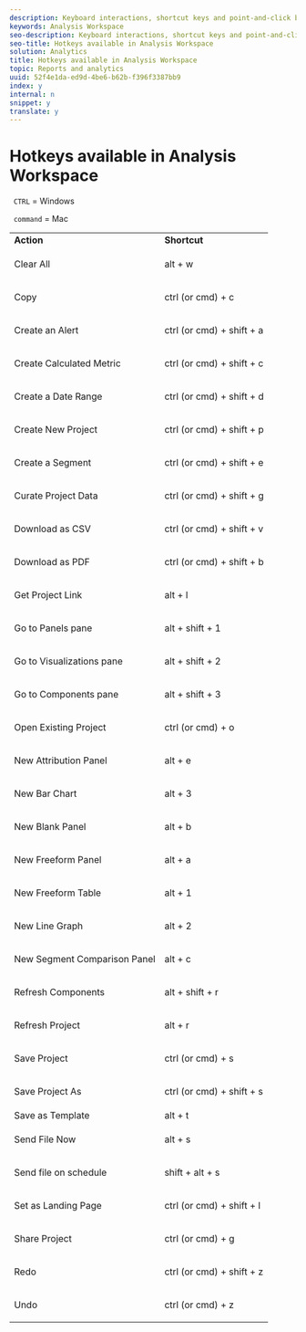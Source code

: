 ```yaml
---
description: Keyboard interactions, shortcut keys and point-and-click behaviors available in Analysis Workspace.
keywords: Analysis Workspace
seo-description: Keyboard interactions, shortcut keys and point-and-click behaviors available in Analysis Workspace.
seo-title: Hotkeys available in Analysis Workspace
solution: Analytics
title: Hotkeys available in Analysis Workspace
topic: Reports and analytics
uuid: 52f4e1da-ed9d-4be6-b62b-f396f3387bb9
index: y
internal: n
snippet: y
translate: y
---
```


# Hotkeys available in Analysis Workspace

` CTRL` = Windows 

` command` = Mac 

<table id="table_01F961F4F7E644E682B8A95B44F14FEE"> 
 <tbody> 
  <tr> 
   <td> <b> Action</b> </td> 
   <td> <b> Shortcut</b> </td> 
  </tr> 
  <tr> 
   <td colname="col1"> <p>Clear All </p> </td> 
   <td colname="col2"> <p>alt + w </p> </td> 
  </tr> 
  <tr> 
   <td colname="col1"> <p>Copy </p> </td> 
   <td colname="col2"> <p>ctrl (or cmd) + c </p> </td> 
  </tr> 
  <tr> 
   <td colname="col1"> <p>Create an Alert </p> </td> 
   <td colname="col2"> <p>ctrl (or cmd) + shift + a </p> </td> 
  </tr> 
  <tr> 
   <td> <p> Create Calculated Metric </p> </td> 
   <td> <p> ctrl (or cmd) + shift + c </p> </td> 
  </tr> 
  <tr> 
   <td colname="col1"> <p> Create a Date Range </p> </td> 
   <td colname="col2"> <p> ctrl (or cmd) + shift + d </p> </td> 
  </tr> 
  <tr> 
   <td colname="col1"> <p> Create New Project </p> </td> 
   <td colname="col2"> <p> ctrl (or cmd) + shift + p </p> </td> 
  </tr> 
  <tr> 
   <td colname="col1"> <p> Create a Segment </p> </td> 
   <td colname="col2"> <p> ctrl (or cmd) + shift + e </p> </td> 
  </tr> 
  <tr> 
   <td colname="col1"> <p>Curate Project Data </p> </td> 
   <td colname="col2"> <p>ctrl (or cmd) + shift + g </p> </td> 
  </tr> 
  <tr> 
   <td colname="col1"> <p> Download as CSV </p> </td> 
   <td colname="col2"> <p>ctrl (or cmd) + shift + v </p> </td> 
  </tr> 
  <tr> 
   <td colname="col1"> <p>Download as PDF </p> </td> 
   <td colname="col2"> <p>ctrl (or cmd) + shift + b </p> </td> 
  </tr> 
  <tr> 
   <td colname="col1"> <p>Get Project Link </p> </td> 
   <td colname="col2"> <p>alt + l </p> </td> 
  </tr> 
  <tr> 
   <td colname="col1"> <p>Go to Panels pane </p> </td> 
   <td colname="col2"> <p>alt + shift + 1 </p> </td> 
  </tr> 
  <tr> 
   <td colname="col1"> <p>Go to Visualizations pane </p> </td> 
   <td colname="col2"> <p>alt + shift + 2 </p> </td> 
  </tr> 
  <tr> 
   <td colname="col1"> <p>Go to Components pane </p> </td> 
   <td colname="col2"> <p>alt + shift + 3 </p> </td> 
  </tr> 
  <tr> 
   <td> <p> Open Existing Project </p> </td> 
   <td> <p> ctrl (or cmd) + o </p> </td> 
  </tr> 
  <tr> 
   <td colname="col1"> <p>New Attribution Panel </p> </td> 
   <td colname="col2"> <p>alt + e </p> </td> 
  </tr> 
  <tr> 
   <td colname="col1"> <p>New Bar Chart </p> </td> 
   <td colname="col2"> <p>alt + 3 </p> </td> 
  </tr> 
  <tr> 
   <td colname="col1"> <p>New Blank Panel </p> </td> 
   <td colname="col2"> <p>alt + b </p> </td> 
  </tr> 
  <tr> 
   <td colname="col1"> <p>New Freeform Panel </p> </td> 
   <td colname="col2"> <p>alt + a </p> </td> 
  </tr> 
  <tr> 
   <td colname="col1"> <p>New Freeform Table </p> </td> 
   <td colname="col2"> <p>alt + 1 </p> </td> 
  </tr> 
  <tr> 
   <td colname="col1"> <p>New Line Graph </p> </td> 
   <td colname="col2"> <p>alt + 2 </p> </td> 
  </tr> 
  <tr> 
   <td colname="col1"> <p> New Segment Comparison Panel </p> </td> 
   <td colname="col2"> <p>alt + c </p> </td> 
  </tr> 
  <tr> 
   <td colname="col1"> <p>Refresh Components </p> </td> 
   <td colname="col2"> <p>alt + shift + r </p> </td> 
  </tr> 
  <tr> 
   <td colname="col1"> <p>Refresh Project </p> </td> 
   <td colname="col2"> <p>alt + r </p> </td> 
  </tr> 
  <tr> 
   <td> <p> Save Project </p> </td> 
   <td> <p> ctrl (or cmd) + s </p> </td> 
  </tr> 
  <tr> 
   <td> <p> Save Project As </p> </td> 
   <td> <p> ctrl (or cmd) + shift + s </p> </td> 
  </tr> 
  <tr> 
   <td colname="col1"> Save as Template </td> 
   <td colname="col2"> alt + t </td> 
  </tr> 
  <tr> 
   <td colname="col1"> <p>Send File Now </p> </td> 
   <td colname="col2"> <p>alt + s </p> </td> 
  </tr> 
  <tr> 
   <td> <p> Send file on schedule </p> </td> 
   <td> <p>shift + alt + s </p> </td> 
  </tr> 
  <tr> 
   <td colname="col1"> <p>Set as Landing Page </p> </td> 
   <td colname="col2"> ctrl (or cmd) + shift + l </td> 
  </tr> 
  <tr> 
   <td> <p> Share Project </p> </td> 
   <td> <p> ctrl (or cmd) + g </p> </td> 
  </tr> 
  <tr> 
   <td colname="col1"> <p>Redo </p> </td> 
   <td colname="col2"> <p>ctrl (or cmd) + shift + z </p> </td> 
  </tr> 
  <tr> 
   <td> <p>Undo </p> </td> 
   <td> <p>ctrl (or cmd) + z </p> </td> 
  </tr> 
 </tbody> 
</table>

